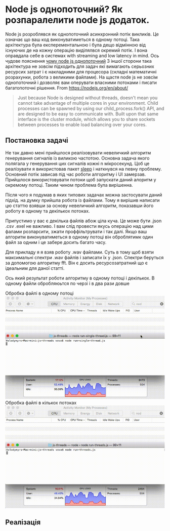 # Node js однопоточний? Як розпаралелити node js додаток.

Node js розроблявся як однопоточний асинхронний потік викликів. Це означає що ваш код виконуватиметься в одному потоці.
Така архітектура була експерементальною і була дещо відмінною від існуючих де на кожну операцію виділялвся окремий потік.
І вона оправдала себе в системах with streaming and low latency in mind. Ось чудове пояснення  [чому node js однопоточний](https://stackoverflow.com/questions/17959663/why-is-node-js-single-threaded)
З іншої сторони така архітектура не зовсім підходить для задач які вимагають серьозних ресурсих затрат і є накладними для процесора (складні математичні розрахунки, робота з великими файлами). На щастя node js не зовсім однопоточний і дозволяє вам оперувати власними потоками і писати багатопоточні рішення. From https://nodejs.org/en/about/
> Just because Node is designed without threads, doesn't mean you cannot take advantage of multiple cores in your environment. Child processes can be spawned by using our child_process.fork() API, and are designed to be easy to communicate with. Built upon that same interface is the cluster module, which allows you to share sockets between processes to enable load balancing over your cores.
##  Постановка задачі

Не так давно мені прийшлося реалізовувати невеличкий алгоритм генерування сигналів із виликою частотою. Основна задача якого полягала у генерування цих сигналів кожні n мікросекунд. Цоб це реалізувати я використовав пакет [sleep](https://www.npmjs.com/package/sleep) і наткнувся на певну проблему. Основний потік зависав під час роботи алгоритму і UI замерзав. Прийшлося використовувати потоки щоб запускати даний алоритм у окремому потоці. Таким чином проблема була вирішенна.

Після чого я подумав в яких типових задачах можна застосувати даний підхід. на думку прийшла робота із файлами. Тому я вирішив написати цю статтю взявши за основу невеличкий алгоритм, показавши його роботу в одному та декількох потоках.

Припустимо у вас є декілька файлів абож ціла куча. Це може бути .json .csv .exel не важливо. І вам слід провести якусь операцію над цими фалами розпарсити, зжати проффільтрувати і так далі. Якщо ваш алгоритм виконуватиметься в одному потоці він оброблятимк один файл за одним і це забере досить багато часу. 

Для прикладу я я взяв роботу .wav файлами. Суть в тому щоб взяти максимальні спектри .wav файлів і записати їх у .json. Спектри беруться за допомогою алгоритму fft. Він є досить ресурсозатратний що є ідеальним для даної статті.

Ось який результат роботи алгоритму в одному потоці і декількох. В одному файли обробляюьтся по черзі і в два рази довше

Обробка файлі в одному потоці
![](https://github.com/VolodymyrTymets/articles/blob/master/js-threds/img/single-thread.gif?raw=true)
Обробка файлі в  кількох потоках
![](https://github.com/VolodymyrTymets/articles/blob/master/js-threds/img/threads.gif?raw=true)

## Реалізація 